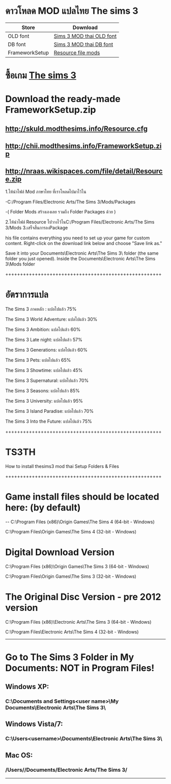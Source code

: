 # ดาวโหลด MOD แปลไทย The sims 3

| Store  | Download |
| ------------- | ------------- |
| OLD font | [Sims 3 MOD thai OLD font](https://github.com/simcolony/TS3TH/releases/download/TS3TH-SB/Thai.Sims.3.Simcolony.DB.package)|
| DB font  | [Sims 3 MOD thai DB font](https://github.com/simcolony/TS3TH/releases/download/TS3TH-SB/Thai.Sims.3.Simcolony.DB.package) |
| FrameworkSetup | [Resource file mods](https://github.com/simcolony/TS3TH/releases/download/TS3TH/Resource.cfg) |

# ซื้อเกม [The sims 3](https://www.cdkeys.com/pc/games/the-sims-3-pc-mac-cd-key-origin?mw_aref=simscolony)

# Download the ready-made FrameworkSetup.zip 
## http://skuld.modthesims.info/Resource.cfg
## http://chii.modthesims.info/FrameworkSetup.zip
## http://nraas.wikispaces.com/file/detail/Resource.zip

1.ไห้นำไฟล์ Mod ภาษาไทย ที่เราโหลดไปมาไว้ไน 

-C:/Program Files/Electronic Arts/The Sims 3/Mods/Packages

-( Folder Mods สร้างเองเลย รวมถึง Folder Packages ด้วย )

2.ไห้นำไฟล์ Resource ไปวางไว้ไนC:/Program Files/Electronic Arts/The Sims 3/Mods
3.เสร็จสิ้นการลงPackage


his file contains everything you need to set up your game for custom content. Right-click on the download link below and choose 
"Save link as." 

Save it into your Documents\Electronic Arts\The Sims 3\ folder (the same folder you just opened).
Inside the Documents\Electronic Arts\The Sims 3\Mods folder

+++++++++++++++++++++++++++++++++++++++++++++++++++++
# อัตราการแปล

The Sims 3 ภาคหลัก : แปลไปแล้ว 75%

The Sims 3 World Adventure: แปลไปแล้ว 30%

The Sims 3 Ambition: แปลไปแล้ว 60%

The Sims 3 Late night: แปลไปแล้ว 57%

The Sims 3 Generations: แปลไปแล้ว 60%

The Sims 3 Pets: แปลไปแล้ว 65%

The Sims 3 Showtime: แปลไปแล้ว 45%

The Sims 3 Supernatural: แปลไปแล้ว 70%

The Sims 3 Seasons: แปลไปแล้ว 85%

The Sims 3 University: แปลไปแล้ว 95%

The Sims 3 Island Paradise: แปลไปแล้ว 70%

The Sims 3 Into the Future: แปลไปแล้ว 75%

+++++++++++++++++++++++++++++++++++++++++++++++++++++
# TS3TH
How to install thesims3 mod thai
Setup Folders & Files

+++++++++++++++++++++++++++++++++++++++++++++++++++++
# Game install files should be located here: (by default)
--
C:\Program Files (x86)\Origin Games\The Sims 4 (64-bit - Windows)

C:\Program Files\Origin Games\The Sims 4 (32-bit - Windows)


# Digital Download Version

C:\Program Files (x86)\Origin Games\The Sims 3 (64-bit - Windows)

C:\Program Files\Origin Games\The Sims 3 (32-bit - Windows)

# The Original Disc Version - pre 2012 version

C:\Program Files (x86)\Electronic Arts\The Sims 3 (64-bit - Windows)

C:\Program Files\Electronic Arts\The Sims 4 (32-bit - Windows)

--------------------------------------------------------------------
# Go to The Sims 3 Folder in My Documents: NOT in Program Files!

## Windows XP: 
### C:\Documents and Settings\<user name>\My Documents\Electronic Arts\The Sims 3\
## Windows Vista/7: 
### C:\Users\<username>\Documents\Electronic Arts\The Sims 3\
## Mac OS: 
### /Users/<username>/Documents/Electronic Arts/The Sims 3/
-----------------------------------------------------------------
